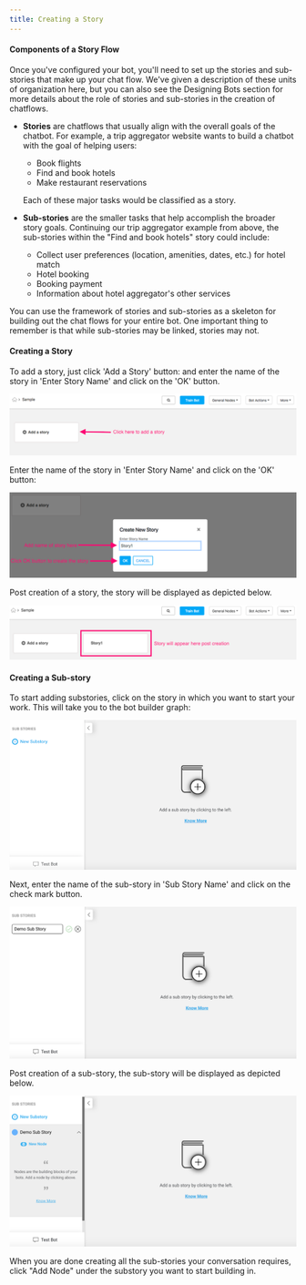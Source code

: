 ```yaml
---
title: Creating a Story
---
```


#### Components of a Story Flow

Once you've configured your bot, you'll need to set up the stories and sub-stories that make up your chat flow. We've given a description of these units of organization here, but you can also see the Designing Bots section for more details about the role of stories and sub-stories in the creation of chatflows.

- **Stories** are chatflows that usually align with the overall goals of the chatbot. For example, a trip aggregator website wants to build a chatbot with the goal of helping users:

  - Book flights
  - Find and book hotels
  - Make restaurant reservations

  Each of these major tasks would be classified as a story.

- **Sub-stories** are the smaller tasks that help accomplish the broader story goals. Continuing our trip aggregator example from above, the sub-stories within the "Find and book hotels" story could include:

  - Collect user preferences (location, amenities, dates, etc.) for hotel match
  - Hotel booking
  - Booking payment
  - Information about hotel aggregator's other services

You can use the framework of stories and sub-stories as a skeleton for building out the chat flows for your entire bot. One important thing to remember is that while sub-stories may be linked, stories may not.

#### Creating a Story

To add a story, just click 'Add a Story' button: and enter the name of the story in 'Enter Story Name' and click on the 'OK' button.

![Add Story](assets/add_story_button.png)

Enter the name of the story in 'Enter Story Name' and click on the 'OK' button:

![Story Dialogue](assets/input_story_dialog.png)

Post creation of a story, the story will be displayed as depicted below.

![New Story Complete](assets/new_story_complete.png)

#### Creating a Sub-story

To start adding substories, click on the story in which you want to start your work. This will take you to the bot builder graph:

![creating_substory_new](assets/creating_substory_new.png)

Next, enter the name of the sub-story in 'Sub Story Name' and click on the check mark button.

![labeling_substory_new](assets/labeling_substory_new.png)

Post creation of a sub-story, the sub-story will be displayed as depicted below.

![complete_substory_new](assets/complete_substory_new.png)

When you are done creating all the sub-stories your conversation requires, click "Add Node" under the substory you want to start building in.
